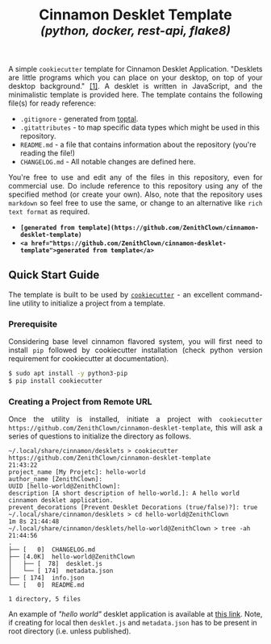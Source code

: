 <h1 align = "center">
    Cinnamon Desklet Template <br>
    <sub><b><i>(python, docker, rest-api, flake8)</i></b></sub> <br>
    <a href = "https://www.linkedin.com/in/dpramanik/"><img height="16" width="16" src="https://unpkg.com/simple-icons@v3/icons/linkedin.svg"/></a>
    <a href = "https://github.com/ZenithClown"><img height="16" width="16" src="https://unpkg.com/simple-icons@v3/icons/github.svg"/></a>
    <a href = "https://gitlab.com/ZenithClown/"><img height="16" width="16" src="https://unpkg.com/simple-icons@v3/icons/gitlab.svg"/></a>
    <a href = "https://www.researchgate.net/profile/Debmalya_Pramanik2"><img height="16" width="16" src="https://unpkg.com/simple-icons@v3/icons/researchgate.svg"/></a>
    <a href = "https://www.kaggle.com/dPramanik/"><img height="16" width="16" src="https://unpkg.com/simple-icons@v3/icons/kaggle.svg"/></a>
    <a href = "https://app.pluralsight.com/profile/Debmalya-Pramanik/"><img height="16" width="16" src="https://unpkg.com/simple-icons@v3/icons/pluralsight.svg"/></a>
    <a href = "https://stackoverflow.com/users/6623589/"><img height="16" width="16" src="https://unpkg.com/simple-icons@v3/icons/stackoverflow.svg"/></a>
</h1>

<p align = "justify">A simple <code>cookiecutter</code> template for Cinnamon Desklet Application. "Desklets are little programs which you can place on your desktop, on top of your desktop background." <a href = "https://cinnamon-spices.linuxmint.com/">[1]</a>. A desklet is written in JavaScript, and the minimalistic template is provided here. The template contains the following file(s) for ready reference:</p>

- `.gitignore` - generated from [toptal](https://www.toptal.com/developers/gitignore).
- `.gitattributes` - to map specific data types which might be used in this repository.
- `README.md` - a file that contains information about the repository (you're reading the file!)
- `CHANGELOG.md` - All notable changes are defined here.

<p align = "justify">You're free to use and edit any of the files in this repository, even for commercial use. Do include reference to this repository using any of the specified method (or create your own). Also, note that the repository uses <code>markdown</code> so feel free to use the same, or change to an alternative like <code>rich text format</code> as required.</p>

* **`[generated from template](https://github.com/ZenithClown/cinnamon-desklet-template)`**
* **```<a href="https://github.com/ZenithClown/cinnamon-desklet-template">generated from template</a>```**

## Quick Start Guide
<p align = "justify">The template is built to be used by <a href = "https://cookiecutter.readthedocs.io/en/1.7.3/README.html"><code>cookiecutter</code></a> - an excellent command-line utility to initialize a project from a template.</p>

### Prerequisite
<p align = "justify">Considering base level cinnamon flavored system, you will first need to install <code>pip</code> followed by cookiecutter installation (check python version requirement for cookiecutter at <a herf = "https://cookiecutter.readthedocs.io">documentation</a>).</p>

```bash
$ sudo apt install -y python3-pip
$ pip install cookiecutter
```

### Creating a Project from Remote URL
<p align = "justify">Once the utility is installed, initiate a project with <code>cookiecutter https://github.com/ZenithClown/cinnamon-desklet-template</code>, this will ask a series of questions to initialize the directory as follows.</p>

```shell
~/.local/share/cinnamon/desklets > cookiecutter https://github.com/ZenithClown/cinnamon-desklet-template                                                        21:43:22
project_name [My Projetc]: hello-world
author_name [ZenithClown]: 
UUID [hello-world@ZenithClown]: 
description [A short description of hello-world.]: A hello world cinnamon desklet application.  
prevent_decorations [Prevent Desklet Decorations (true/false)?]: true
~/.local/share/cinnamon/desklets > cd hello-world@ZenithClown                                                                                             1m 8s 21:44:48
~/.local/share/cinnamon/desklets/hello-world@ZenithClown > tree -ah                                                                                             21:44:56
.
├── [   0]  CHANGELOG.md
├── [4.0K]  hello-world@ZenithClown
│   ├── [  78]  desklet.js
│   └── [ 174]  metadata.json
├── [ 174]  info.json
└── [   0]  README.md

1 directory, 5 files
```

An example of *"hello world"* desklet application is available at [this link](https://github.com/ZenithClown/hello-cinnamon-desklet). Note, if creating for local then `desklet.js` and `metadata.json` has to be present in root directory (i.e. unless published).
